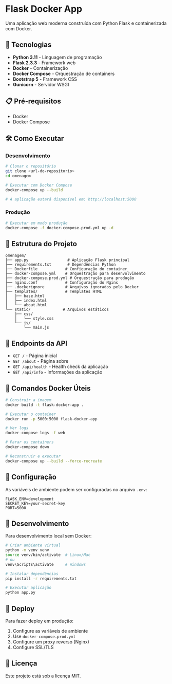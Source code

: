 # Flask Docker App

Uma aplicação web moderna construída com Python Flask e containerizada com Docker.

## 🚀 Tecnologias

- **Python 3.11** - Linguagem de programação
- **Flask 2.3.3** - Framework web
- **Docker** - Containerização
- **Docker Compose** - Orquestração de containers
- **Bootstrap 5** - Framework CSS
- **Gunicorn** - Servidor WSGI

## 📋 Pré-requisitos

- Docker
- Docker Compose

## 🛠️ Como Executar

### Desenvolvimento

```bash
# Clonar o repositório
git clone <url-do-repositorio>
cd omenagem

# Executar com Docker Compose
docker-compose up --build

# A aplicação estará disponível em: http://localhost:5000
```

### Produção

```bash
# Executar em modo produção
docker-compose -f docker-compose.prod.yml up -d
```

## 📁 Estrutura do Projeto

```
omenagem/
├── app.py                 # Aplicação Flask principal
├── requirements.txt       # Dependências Python
├── Dockerfile            # Configuração do container
├── docker-compose.yml    # Orquestração para desenvolvimento
├── docker-compose.prod.yml # Orquestração para produção
├── nginx.conf            # Configuração do Nginx
├── .dockerignore         # Arquivos ignorados pelo Docker
├── templates/            # Templates HTML
│   ├── base.html
│   ├── index.html
│   └── about.html
└── static/              # Arquivos estáticos
    ├── css/
    │   └── style.css
    └── js/
        └── main.js
```

## 🔗 Endpoints da API

- `GET /` - Página inicial
- `GET /about` - Página sobre
- `GET /api/health` - Health check da aplicação
- `GET /api/info` - Informações da aplicação

## 🐳 Comandos Docker Úteis

```bash
# Construir a imagem
docker build -t flask-docker-app .

# Executar o container
docker run -p 5000:5000 flask-docker-app

# Ver logs
docker-compose logs -f web

# Parar os containers
docker-compose down

# Reconstruir e executar
docker-compose up --build --force-recreate
```

## 🔧 Configuração

As variáveis de ambiente podem ser configuradas no arquivo `.env`:

```env
FLASK_ENV=development
SECRET_KEY=your-secret-key
PORT=5000
```

## 📝 Desenvolvimento

Para desenvolvimento local sem Docker:

```bash
# Criar ambiente virtual
python -m venv venv
source venv/bin/activate  # Linux/Mac
# ou
venv\Scripts\activate     # Windows

# Instalar dependências
pip install -r requirements.txt

# Executar aplicação
python app.py
```

## 🚀 Deploy

Para fazer deploy em produção:

1. Configure as variáveis de ambiente
2. Use `docker-compose.prod.yml`
3. Configure um proxy reverso (Nginx)
4. Configure SSL/TLS

## 📄 Licença

Este projeto está sob a licença MIT.